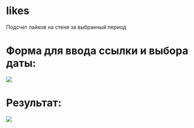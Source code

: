 # likes

Подсчет лайков на стене за выбранный период

# Форма для ввода ссылки и выбора даты:
<img src="https://habrastorage.org/files/69c/28f/278/69c28f278a4e4e11a7ce9f5d8182de54.png"/>

# Результат:
<img src="https://habrastorage.org/files/0bf/912/cfd/0bf912cfd3324c29bfc853d2f1acc534.png"/>
